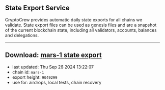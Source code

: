 ## State Export Service
CryptoCrew provides automatic daily state exports for all chains we validate. State export files can be used as genesis files and are a snapshot of the current blockchain state, including all validators, accounts, balances and delegations.

---
**Download: [mars-1 state export](https://dl-eu2.ccvalidators.com/SERVICE/mars/mars-1_export_9049299.json)**
---

- last updated: Thu Sep 26 2024 13:22:07
- chain id: `mars-1`
- export height: `9049299`
- use for: airdrops, local tests, chain recovery
